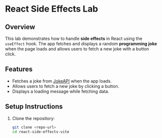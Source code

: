 # React Side Effects Lab

## Overview
This lab demonstrates how to handle **side effects** in React using the `useEffect` hook. The app fetches and displays a random **programming joke** when the page loads and allows users to fetch a new joke with a button click.

## Features
- Fetches a joke from [JokeAPI](https://v2.jokeapi.dev) when the app loads.
- Allows users to fetch a new joke by clicking a button.
- Displays a loading message while fetching data.

## Setup Instructions
1. Clone the repository:
   ```sh
   git clone <repo-url>
   cd react-side-effects-vite
